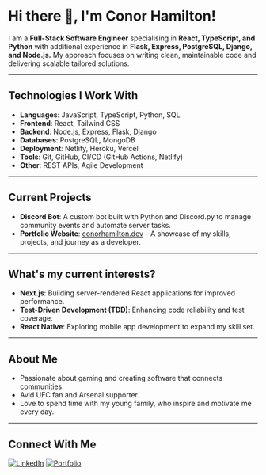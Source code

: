 # Hi there 👋, I'm Conor Hamilton!

I am a **Full-Stack Software Engineer** specialising in **React, TypeScript, and Python** with additional experience in **Flask, Express, PostgreSQL, Django, and Node.js.** My approach focuses on writing clean, maintainable code and delivering scalable tailored solutions. 

---

## Technologies I Work With
- **Languages**: JavaScript, TypeScript, Python, SQL
- **Frontend**: React, Tailwind CSS
- **Backend**: Node.js, Express, Flask, Django
- **Databases**: PostgreSQL, MongoDB
- **Deployment**: Netlify, Heroku, Vercel
- **Tools**: Git, GitHub, CI/CD (GitHub Actions, Netlify)
- **Other**: REST APIs, Agile Development

---

## Current Projects
- **Discord Bot**: A custom bot built with Python and Discord.py to manage community events and automate server tasks.
- **Portfolio Website**: [conorhamilton.dev](https://conorhamilton.dev) – A showcase of my skills, projects, and journey as a developer.

---

## What's my current interests?
- **Next.js**: Building server-rendered React applications for improved performance.
- **Test-Driven Development (TDD)**: Enhancing code reliability and test coverage.
- **React Native**: Exploring mobile app development to expand my skill set.

---

## About Me
- Passionate about gaming and creating software that connects communities.
- Avid UFC fan and Arsenal supporter.
- Love to spend time with my young family, who inspire and motivate me every day.

---

## Connect With Me
[![LinkedIn](https://img.shields.io/badge/LinkedIn-0A66C2?style=for-the-badge&logo=linkedin&logoColor=white)](https://www.linkedin.com/in/conor-m-hamilton) 
[![Portfolio](https://img.shields.io/badge/Portfolio-4285F4?style=for-the-badge&logo=google-chrome&logoColor=white)](https://conorhamilton.dev)
